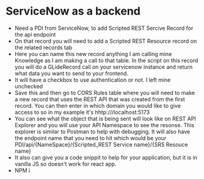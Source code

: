 # ServiceNow as a backend
- Need a PDI from ServiceNow, to add Scripted REST Sercive Record for the api endpoint
- On that record you will need to add a Scripted REST Resource record on the related records tab
- Here you can name this new record anything I am calling mine Knowledge as I am making a call to that table. In the script on this record you will do a GLideRecord call on your servicenow instance and return what data you want to send to your frontend.
- It will have a checkbox to use authentication or not. I left mine unchecked
- Save this and then go to CORS Rules table where you will need to make a new record that uses the REST API that was created from the first record. You can then enter in which domain you would like to give access to so in my example it's hhtp:///localhost:5173
- You can see what the object that is being sent will look like on REST API Explorer and you will use your API Namespace to see the resonse. This explorer is similar to Postman to help with debugging. It will also have the endpoint name that you need to hit which would be your PDI/api/{NameSpace}/{Scripted_REST Service name}/{SRS Resouce name}
- It also can give you a code snippit to help for your application, but it is in vanilla JS so doesn't work for react app.
- NPM i